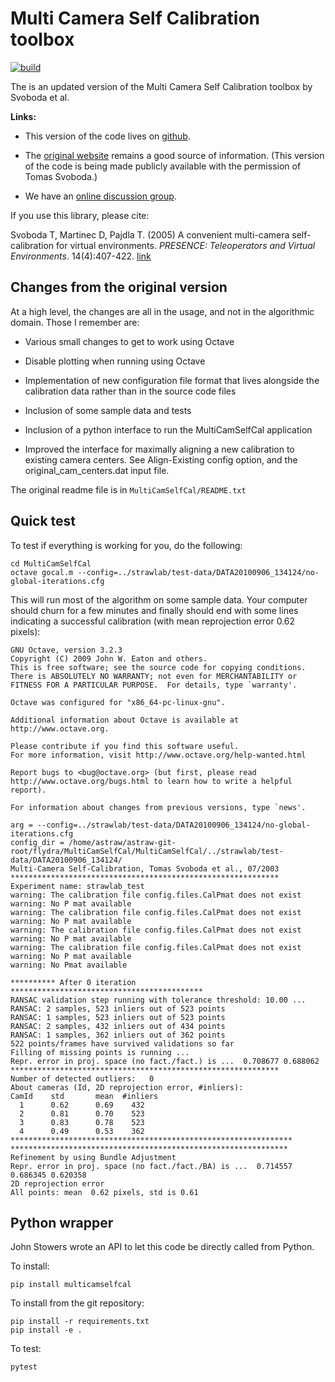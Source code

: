 # Multi Camera Self Calibration toolbox

[![build](https://github.com/strawlab/multicamselfcal/workflows/build/badge.svg?branch=main)](https://github.com/strawlab/multicamselfcal/actions?query=branch%3Amain)

The is an updated version of the Multi Camera Self Calibration toolbox
by Svoboda et al.

**Links:**

* This version of the code lives on [github](https://github.com/strawlab/MultiCamSelfCal).

* The [original website](http://cmp.felk.cvut.cz/~svoboda/SelfCal/)
  remains a good source of information. (This version of the code is
  being made publicly available with the permission of Tomas Svoboda.)

* We have an [online discussion group](http://groups.google.com/group/multicamselfcal).

If you use this library, please cite:

Svoboda T, Martinec D, Pajdla T. (2005) A convenient multi-camera
self-calibration for virtual environments. *PRESENCE: Teleoperators and
Virtual Environments*. 14(4):407-422.
[link](http://citeseerx.ist.psu.edu/viewdoc/summary?doi=10.1.1.1.2564>)

## Changes from the original version

At a high level, the changes are all in the usage, and not in the
algorithmic domain. Those I remember are:

* Various small changes to get to work using Octave

* Disable plotting when running using Octave

* Implementation of new configuration file format that lives alongside
  the calibration data rather than in the source code files

* Inclusion of some sample data and tests

* Inclusion of a python interface to run the MultiCamSelfCal application

* Improved the interface for maximally aligning a new calibration to existing
  camera centers. See Align-Existing config option, and
  the original_cam_centers.dat input file.

The original readme file is in `MultiCamSelfCal/README.txt`

## Quick test

To test if everything is working for you, do the following:

    cd MultiCamSelfCal
    octave gocal.m --config=../strawlab/test-data/DATA20100906_134124/no-global-iterations.cfg

This will run most of the algorithm on some sample data. Your computer
should churn for a few minutes and finally should end with some lines
indicating a successful calibration (with mean reprojection error 0.62
pixels):

```
GNU Octave, version 3.2.3
Copyright (C) 2009 John W. Eaton and others.
This is free software; see the source code for copying conditions.
There is ABSOLUTELY NO WARRANTY; not even for MERCHANTABILITY or
FITNESS FOR A PARTICULAR PURPOSE.  For details, type `warranty'.

Octave was configured for "x86_64-pc-linux-gnu".

Additional information about Octave is available at http://www.octave.org.

Please contribute if you find this software useful.
For more information, visit http://www.octave.org/help-wanted.html

Report bugs to <bug@octave.org> (but first, please read
http://www.octave.org/bugs.html to learn how to write a helpful report).

For information about changes from previous versions, type `news'.

arg = --config=../strawlab/test-data/DATA20100906_134124/no-global-iterations.cfg
config_dir = /home/astraw/astraw-git-root/flydra/MultiCamSelfCal/MultiCamSelfCal/../strawlab/test-data/DATA20100906_134124/
Multi-Camera Self-Calibration, Tomas Svoboda et al., 07/2003
************************************************************
Experiment name: strawlab_test
warning: The calibration file config.files.CalPmat does not exist
warning: No P mat available
warning: The calibration file config.files.CalPmat does not exist
warning: No P mat available
warning: The calibration file config.files.CalPmat does not exist
warning: No P mat available
warning: The calibration file config.files.CalPmat does not exist
warning: No P mat available
warning: No Pmat available

********** After 0 iteration *******************************************
RANSAC validation step running with tolerance threshold: 10.00 ...
RANSAC: 2 samples, 523 inliers out of 523 points
RANSAC: 1 samples, 523 inliers out of 523 points
RANSAC: 2 samples, 432 inliers out of 434 points
RANSAC: 1 samples, 362 inliers out of 362 points
522 points/frames have survived validations so far
Filling of missing points is running ...
Repr. error in proj. space (no fact./fact.) is ...  0.708677 0.688062
************************************************************
Number of detected outliers:   0
About cameras (Id, 2D reprojection error, #inliers):
CamId    std       mean  #inliers
  1      0.62      0.69    432
  2      0.81      0.70    523
  3      0.83      0.78    523
  4      0.49      0.53    362
***************************************************************
**************************************************************
Refinement by using Bundle Adjustment
Repr. error in proj. space (no fact./fact./BA) is ...  0.714557 0.686345 0.620358
2D reprojection error
All points: mean  0.62 pixels, std is 0.61
```
## Python wrapper

John Stowers wrote an API to let this code be directly called from Python.

To install:

    pip install multicamselfcal

To install from the git repository:

    pip install -r requirements.txt
    pip install -e .

To test:

    pytest
